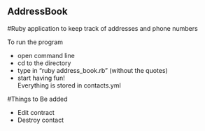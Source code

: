 ## AddressBook

#Ruby application to keep track of addresses and phone numbers

To run the program 

+ open command line 
+ cd to the directory
+ type in  “ruby address_book.rb” (without the quotes)
+ start having fun!  
Everything is stored in contacts.yml

#Things to Be added
+ Edit contract
+ Destroy contact
